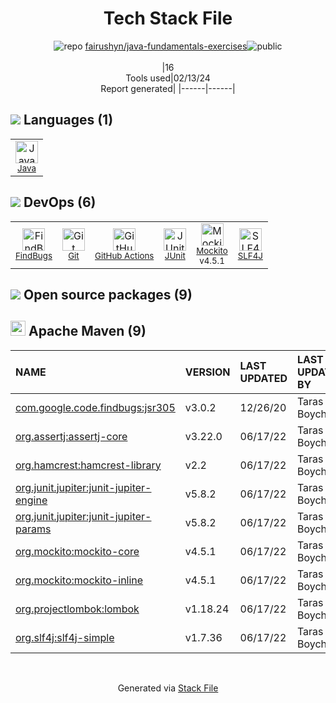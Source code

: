 <!--
&lt;--- Readme.md Snippet without images Start ---&gt;
## Tech Stack
fairushyn/java-fundamentals-exercises is built on the following main stack:

- [Java](https://www.java.com) – Languages
- [FindBugs](http://findbugs.sourceforge.net/) – Code Review
- [GitHub Actions](https://github.com/features/actions) – Continuous Integration
- [JUnit](http://junit.org/) – Testing Frameworks
- [Mockito](https://site.mockito.org/) – Testing Frameworks
- [SLF4J](http://slf4j.org/) – Log Management

Full tech stack [here](/techstack.md)

&lt;--- Readme.md Snippet without images End ---&gt;

&lt;--- Readme.md Snippet with images Start ---&gt;
## Tech Stack
fairushyn/java-fundamentals-exercises is built on the following main stack:

- <img width='25' height='25' src='https://img.stackshare.io/service/995/K85ZWV2F.png' alt='Java'/> [Java](https://www.java.com) – Languages
- <img width='25' height='25' src='https://img.stackshare.io/service/2662/kWjFjx3K_400x400.jpg' alt='FindBugs'/> [FindBugs](http://findbugs.sourceforge.net/) – Code Review
- <img width='25' height='25' src='https://img.stackshare.io/service/11563/actions.png' alt='GitHub Actions'/> [GitHub Actions](https://github.com/features/actions) – Continuous Integration
- <img width='25' height='25' src='https://img.stackshare.io/service/2020/874086.png' alt='JUnit'/> [JUnit](http://junit.org/) – Testing Frameworks
- <img width='25' height='25' src='https://img.stackshare.io/service/2021/4y634TJm_400x400.jpg' alt='Mockito'/> [Mockito](https://site.mockito.org/) – Testing Frameworks
- <img width='25' height='25' src='https://img.stackshare.io/service/2805/05518ecaa42841e834421e9d6987b04f_400x400.png' alt='SLF4J'/> [SLF4J](http://slf4j.org/) – Log Management

Full tech stack [here](/techstack.md)

&lt;--- Readme.md Snippet with images End ---&gt;
-->
<div align="center">

# Tech Stack File
![](https://img.stackshare.io/repo.svg "repo") [fairushyn/java-fundamentals-exercises](https://github.com/fairushyn/java-fundamentals-exercises)![](https://img.stackshare.io/public_badge.svg "public")
<br/><br/>
|16<br/>Tools used|02/13/24 <br/>Report generated|
|------|------|
</div>

## <img src='https://img.stackshare.io/languages.svg'/> Languages (1)
<table><tr>
  <td align='center'>
  <img width='36' height='36' src='https://img.stackshare.io/service/995/K85ZWV2F.png' alt='Java'>
  <br>
  <sub><a href="https://www.java.com">Java</a></sub>
  <br>
  <sub></sub>
</td>

</tr>
</table>

## <img src='https://img.stackshare.io/devops.svg'/> DevOps (6)
<table><tr>
  <td align='center'>
  <img width='36' height='36' src='https://img.stackshare.io/service/2662/kWjFjx3K_400x400.jpg' alt='FindBugs'>
  <br>
  <sub><a href="http://findbugs.sourceforge.net/">FindBugs</a></sub>
  <br>
  <sub></sub>
</td>

<td align='center'>
  <img width='36' height='36' src='https://img.stackshare.io/service/1046/git.png' alt='Git'>
  <br>
  <sub><a href="http://git-scm.com/">Git</a></sub>
  <br>
  <sub></sub>
</td>

<td align='center'>
  <img width='36' height='36' src='https://img.stackshare.io/service/11563/actions.png' alt='GitHub Actions'>
  <br>
  <sub><a href="https://github.com/features/actions">GitHub Actions</a></sub>
  <br>
  <sub></sub>
</td>

<td align='center'>
  <img width='36' height='36' src='https://img.stackshare.io/service/2020/874086.png' alt='JUnit'>
  <br>
  <sub><a href="http://junit.org/">JUnit</a></sub>
  <br>
  <sub></sub>
</td>

<td align='center'>
  <img width='36' height='36' src='https://img.stackshare.io/service/2021/4y634TJm_400x400.jpg' alt='Mockito'>
  <br>
  <sub><a href="https://site.mockito.org/">Mockito</a></sub>
  <br>
  <sub>v4.5.1</sub>
</td>

<td align='center'>
  <img width='36' height='36' src='https://img.stackshare.io/service/2805/05518ecaa42841e834421e9d6987b04f_400x400.png' alt='SLF4J'>
  <br>
  <sub><a href="http://slf4j.org/">SLF4J</a></sub>
  <br>
  <sub></sub>
</td>

</tr>
</table>


## <img src='https://img.stackshare.io/group.svg' /> Open source packages (9)</h2>

## <img width='24' height='24' src='https://img.stackshare.io/package_manager/977/default_9833f2ef0bbc2a946b4cc5e9307264033361076b.png'/> Apache Maven (9)

|NAME|VERSION|LAST UPDATED|LAST UPDATED BY|LICENSE|VULNERABILITIES|
|:------|:------|:------|:------|:------|:------|
|[com.google.code.findbugs:jsr305](http://findbugs.sourceforge.net/)|v3.0.2|12/26/20|Taras Boychuk |Apache-2.0|N/A|
|[org.assertj:assertj-core](http://assertj.org)|v3.22.0|06/17/22|Taras Boychuk |Apache-2.0|N/A|
|[org.hamcrest:hamcrest-library](http://hamcrest.org/JavaHamcrest/)|v2.2|06/17/22|Taras Boychuk |DSDP|N/A|
|[org.junit.jupiter:junit-jupiter-engine](https://junit.org/junit5/)|v5.8.2|06/17/22|Taras Boychuk |EPL-2.0|N/A|
|[org.junit.jupiter:junit-jupiter-params](https://junit.org/junit5/)|v5.8.2|06/17/22|Taras Boychuk |EPL-2.0|N/A|
|[org.mockito:mockito-core](https://github.com/mockito/mockito)|v4.5.1|06/17/22|Taras Boychuk |MIT|N/A|
|[org.mockito:mockito-inline](http://mockito.org)|v4.5.1|06/17/22|Taras Boychuk |MIT|N/A|
|[org.projectlombok:lombok](https://projectlombok.org)|v1.18.24|06/17/22|Taras Boychuk |MIT|N/A|
|[org.slf4j:slf4j-simple](http://www.slf4j.org)|v1.7.36|06/17/22|Taras Boychuk |MIT|N/A|

<br/>
<div align='center'>

Generated via [Stack File](https://github.com/marketplace/stack-file)
